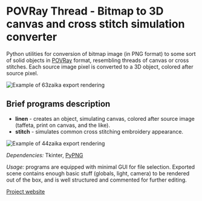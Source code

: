 # POVRay Thread - Bitmap to 3D canvas and cross stitch simulation converter

Python utilities for conversion of bitmap image (in PNG format) to some sort of solid objects in [POVRay](https://www.povray.org/) format, resembling threads of canvas or cross stitches. Each source image pixel is converted to a 3D object, colored after source pixel.

![Example of 63zaika export rendering](https://dnyarri.github.io/3z/301.png)

## Brief programs description  

- **linen** - creates an object, simulating canvas, colored after source image (taffeta, print on canvas, and the like).
- **stitch** - simulates common cross stitching embroidery appearance.

![Example of 44zaika export rendering](https://dnyarri.github.io/4z/406.png)

*Dependencies:* Tkinter, [PyPNG](https://gitlab.com/drj11/pypng)

*Usage:* programs are equipped with minimal GUI for file selection. Exported scene contains enough basic stuff (globals, light, camera) to be rendered out of the box, and is well structured and commented for further editing.

[Project website](https://dnyarri.github.io/)